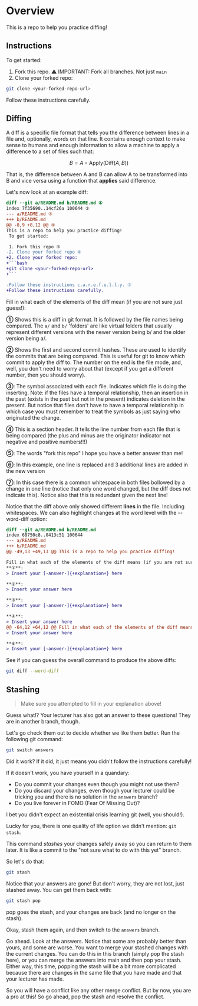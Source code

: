 # Overview

This is a repo to help you practice diffing!

## Instructions

To get started:

1. Fork this repo.
⚠️ IMPORTANT: Fork all branches. Not just `main`
2. Clone your forked repo:

```bash
git clone <your-forked-repo-url>
```

Follow these instructions carefully.

## Diffing

A diff is a specific file format that tells you the difference between lines in a file and, optionally, words on that line. It contains enough context to make sense to humans and enough information to allow a machine to apply a difference to a set of files such that:

```math
B = A \circ \text{Apply}(\text{Diff}(A, B))
```

That is, the difference between A and B can allow A to be transformed into B and vice versa using a function that **applies** said difference.

Let's now look at an example diff:

```diff
diff --git a/README.md b/README.md ①
index 7f35690..14cf26a 100644 ②
--- a/README.md ③
+++ b/README.md
@@ -8,9 +8,12 @@ ④
This is a repo to help you practice diffing!
 To get started:

 1. Fork this repo ⑤
-2. Clone your forked repo ⑥
+2. Clone your forked repo:
+```bash
+git clone <your-forked-repo-url>
+```

-Follow these instructions c.a.r.e.f.u.l.l.y. ⑦
+Follow these instructions carefully.
```

Fill in what each of the elements of the diff mean (if you are not sure just guess!):


**①** 
Shows this is a diff in git format. It is followed by the file names being compared. The `a/` and `b/` 'folders' are like virtual folders that usually represent different versions with the newer version being b/ and the older version being a/.

**②**
Shows the first and second commit hashes. These are used to identify the commits that are being compared. This is useful for git to know which commit to apply the diff to. The number on the end is the file mode, and, well, you don't need to worry about that (except if you get a different number, then you should worry).

**③**:
The symbol associated with each file. Indicates which file is doing the inserting. Note: if the files have a temporal relationship, then an insertion in the past (exists in the past but not in the present) indicates deletion in the present. But notice that files don't have to have a temporal relationship in which case you must remember to treat the symbols as just saying who originated the change.

**④**
This is a section header. It tells the line number from each file that is being compared (the plus and minus are the originator indicator not negative and positive numbers!!!)

**⑤**:
The words "fork this repo" I hope you have a better answer than me!

**⑥**:
In this example, one line is replaced and 3 additional lines are added in the new version

**⑦**:
In this case there is a common whitespace in both files bollowed by a change in one line (notice that only one word changed, but the diff does not indicate this). Notice also that this is redundant given the next line!

Notice that the diff above only showed different **lines** in the file. Including whitespaces. We can also highlight changes at the word level with the --word-diff option:

```diff
diff --git a/README.md b/README.md
index 68750c8..0413c51 100644
--- a/README.md
+++ b/README.md
@@ -49,13 +49,13 @@ This is a repo to help you practice diffing!

Fill in what each of the elements of the diff means (if you are not sure guess!):
**①**:
> Insert your [-answer-]{+explanation+} here

**②**:
> Insert your answer here

**③**:
> Insert your [-answer-]{+explanation+} here

**④**:
> Insert your answer here
@@ -64,12 +64,12 @@ Fill in what each of the elements of the diff means (if you are not sure, just gue
> Insert your answer here

**⑥**:
> Insert your [-answer-]{+explanation+} here
```

See if you can guess the overall command to produce the above diffs:

```bash
git diff --word-diff
```

## Stashing
>
> Make sure you attempted to fill in your explanation above!

Guess what!? Your lecturer has also got an answer to these questions! They are in another branch, though. 

Let's go check them out to decide whether we like them better. Run the following git command:

```bash
git switch answers
```

Did it work? If it did, it just means you didn't follow the instructions carefully! 

If it doesn't work, you have yourself in a quandary:

- Do you commit your changes even though you might not use them?
- Do you discard your changes, even though your lecturer could be tricking you and there is no solution in the `answers` branch?
- Do you live forever in FOMO (Fear Of Missing Out)?

I bet you didn't expect an existential crisis learning git (well, you should!).

Lucky for you, there is one quality of life option we didn't mention: `git stash`.

This command *stashes* your changes safely away so you can return to them later. It is like a commit to the "not sure what to do with this yet" branch.

So let's do that:

```bash
git stash
```

Notice that your answers are gone! But don't worry, they are not lost, just stashed away. You can get them back with:

```bash
git stash pop
```

pop goes the stash, and your changes are back (and no longer on the stash).

Okay, stash them again, and then switch to the `answers` branch.

Go ahead. Look at the answers. Notice that some are probably better than yours, and some are worse. You want to merge your stashed changes with the current changes. You can do this in this branch (simply pop the stash here), or you can merge the answers into main and then pop your stash. Either way, this time, popping the stash will be a bit more complicated because there are changes in the same file that you have made and that your lecturer has made.

So you will have a conflict like any other merge conflict. But by now, you are a pro at this! So go ahead, pop the stash and resolve the conflict.
